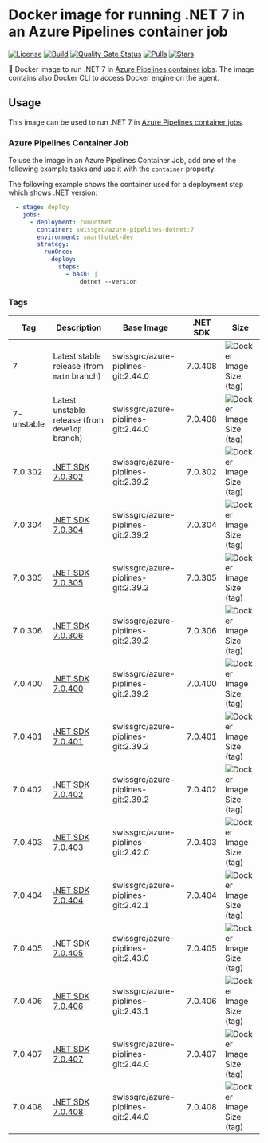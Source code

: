 # Docker image for running .NET 7 in an Azure Pipelines container job

<!-- markdownlint-disable MD013 -->
[![License](https://img.shields.io/badge/license-MIT-blue.svg?style=flat-square)](https://github.com/swissgrc/docker-azure-pipelines-dotnet-7/blob/main/LICENSE) [![Build](https://img.shields.io/github/actions/workflow/status/swissgrc/docker-azure-pipelines-dotnet-7/publish.yml?branch=develop&style=flat-square)](https://github.com/swissgrc/docker-azure-pipelines-dotnet-7/actions/workflows/publish.yml) [![Quality Gate Status](https://sonarcloud.io/api/project_badges/measure?project=swissgrc_docker-azure-pipelines-dotnet-7&metric=alert_status)](https://sonarcloud.io/summary/new_code?id=swissgrc_docker-azure-pipelines-dotnet-7) [![Pulls](https://img.shields.io/docker/pulls/swissgrc/azure-pipelines-dotnet.svg?style=flat-square)](https://hub.docker.com/r/swissgrc/azure-pipelines-dotnet) [![Stars](https://img.shields.io/docker/stars/swissgrc/azure-pipelines-dotnet.svg?style=flat-square)](https://hub.docker.com/r/swissgrc/azure-pipelines-dotnet)
<!-- markdownlint-restore -->

🐳 Docker image to run .NET 7 in [Azure Pipelines container jobs].
The image contains also Docker CLI to access Docker engine on the agent.

## Usage

This image can be used to run .NET 7 in [Azure Pipelines container jobs].

### Azure Pipelines Container Job

To use the image in an Azure Pipelines Container Job, add one of the following example tasks and use it with the `container` property.

The following example shows the container used for a deployment step which shows .NET version:

```yaml
  - stage: deploy
    jobs:
      - deployment: runDotNet
        container: swissgrc/azure-pipelines-dotnet:7
        environment: smarthotel-dev
        strategy:
          runOnce:
            deploy:
              steps:
                - bash: |
                    dotnet --version
```

### Tags

| Tag        | Description                                                                                     | Base Image                         | .NET SDK | Size                                                                                                                              |
|------------|-------------------------------------------------------------------------------------------------|------------------------------------|----------|-----------------------------------------------------------------------------------------------------------------------------------|
| 7          | Latest stable release (from `main` branch)                                                      | swissgrc/azure-piplines-git:2.44.0 | 7.0.408  | ![Docker Image Size (tag)](https://img.shields.io/docker/image-size/swissgrc/azure-pipelines-dotnet/latest?style=flat-square)     |
| 7-unstable | Latest unstable release (from `develop` branch)                                                 | swissgrc/azure-piplines-git:2.44.0 | 7.0.408  | ![Docker Image Size (tag)](https://img.shields.io/docker/image-size/swissgrc/azure-pipelines-dotnet/unstable?style=flat-square)   |
| 7.0.302    | [.NET SDK 7.0.302](https://github.com/dotnet/core/blob/main/release-notes/7.0/7.0.5/7.0.302.md) | swissgrc/azure-piplines-git:2.39.2 | 7.0.302  | ![Docker Image Size (tag)](https://img.shields.io/docker/image-size/swissgrc/azure-pipelines-dotnet/7.0.302?style=flat-square)    |
| 7.0.304    | [.NET SDK 7.0.304](https://github.com/dotnet/core/blob/main/release-notes/7.0/7.0.7/7.0.7.md)   | swissgrc/azure-piplines-git:2.39.2 | 7.0.304  | ![Docker Image Size (tag)](https://img.shields.io/docker/image-size/swissgrc/azure-pipelines-dotnet/7.0.304?style=flat-square)    |
| 7.0.305    | [.NET SDK 7.0.305](https://github.com/dotnet/core/blob/main/release-notes/7.0/7.0.8/7.0.8.md)   | swissgrc/azure-piplines-git:2.39.2 | 7.0.305  | ![Docker Image Size (tag)](https://img.shields.io/docker/image-size/swissgrc/azure-pipelines-dotnet/7.0.305?style=flat-square)    |
| 7.0.306    | [.NET SDK 7.0.306](https://github.com/dotnet/core/blob/main/release-notes/7.0/7.0.9/7.0.9.md)   | swissgrc/azure-piplines-git:2.39.2 | 7.0.306  | ![Docker Image Size (tag)](https://img.shields.io/docker/image-size/swissgrc/azure-pipelines-dotnet/7.0.306?style=flat-square)    |
| 7.0.400    | [.NET SDK 7.0.400](https://github.com/dotnet/core/blob/main/release-notes/7.0/7.0.10/7.0.10.md) | swissgrc/azure-piplines-git:2.39.2 | 7.0.400  | ![Docker Image Size (tag)](https://img.shields.io/docker/image-size/swissgrc/azure-pipelines-dotnet/7.0.400?style=flat-square)    |
| 7.0.401    | [.NET SDK 7.0.401](https://github.com/dotnet/core/blob/main/release-notes/7.0/7.0.11/7.0.11.md) | swissgrc/azure-piplines-git:2.39.2 | 7.0.401  | ![Docker Image Size (tag)](https://img.shields.io/docker/image-size/swissgrc/azure-pipelines-dotnet/7.0.401?style=flat-square)    |
| 7.0.402    | [.NET SDK 7.0.402](https://github.com/dotnet/core/blob/main/release-notes/7.0/7.0.12/7.0.12.md) | swissgrc/azure-piplines-git:2.39.2 | 7.0.402  | ![Docker Image Size (tag)](https://img.shields.io/docker/image-size/swissgrc/azure-pipelines-dotnet/7.0.402?style=flat-square)    |
| 7.0.403    | [.NET SDK 7.0.403](https://github.com/dotnet/core/blob/main/release-notes/7.0/7.0.13/7.0.13.md) | swissgrc/azure-piplines-git:2.42.0 | 7.0.403  | ![Docker Image Size (tag)](https://img.shields.io/docker/image-size/swissgrc/azure-pipelines-dotnet/7.0.403?style=flat-square)    |
| 7.0.404    | [.NET SDK 7.0.404](https://github.com/dotnet/core/blob/main/release-notes/7.0/7.0.14/7.0.14.md) | swissgrc/azure-piplines-git:2.42.1 | 7.0.404  | ![Docker Image Size (tag)](https://img.shields.io/docker/image-size/swissgrc/azure-pipelines-dotnet/7.0.404?style=flat-square)    |
| 7.0.405    | [.NET SDK 7.0.405](https://github.com/dotnet/core/blob/main/release-notes/7.0/7.0.15/7.0.15.md) | swissgrc/azure-piplines-git:2.43.0 | 7.0.405  | ![Docker Image Size (tag)](https://img.shields.io/docker/image-size/swissgrc/azure-pipelines-dotnet/7.0.405?style=flat-square)    |
| 7.0.406    | [.NET SDK 7.0.406](https://github.com/dotnet/core/blob/main/release-notes/7.0/7.0.16/7.0.16.md) | swissgrc/azure-piplines-git:2.43.1 | 7.0.406  | ![Docker Image Size (tag)](https://img.shields.io/docker/image-size/swissgrc/azure-pipelines-dotnet/7.0.406?style=flat-square)    |
| 7.0.407    | [.NET SDK 7.0.407](https://github.com/dotnet/core/blob/main/release-notes/7.0/7.0.17/7.0.17.md) | swissgrc/azure-piplines-git:2.44.0 | 7.0.407  | ![Docker Image Size (tag)](https://img.shields.io/docker/image-size/swissgrc/azure-pipelines-dotnet/7.0.407?style=flat-square)    |
| 7.0.408    | [.NET SDK 7.0.408](https://github.com/dotnet/core/blob/main/release-notes/7.0/7.0.18/7.0.18.md) | swissgrc/azure-piplines-git:2.44.0 | 7.0.408  | ![Docker Image Size (tag)](https://img.shields.io/docker/image-size/swissgrc/azure-pipelines-dotnet/7.0.408?style=flat-square)    |

[Azure Pipelines container jobs]: https://docs.microsoft.com/en-us/azure/devops/pipelines/process/container-phases
